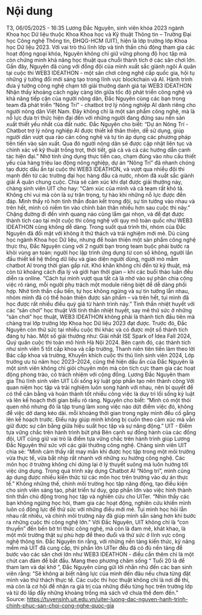 # Nội dung

T3, 06/05/2025 - 16:35
Lương Đắc Nguyên, sinh viên khóa 2023 ngành Khoa học Dữ liệu thuộc Khoa Khoa học và Kỹ thuật Thông tin – Trường Đại học Công nghệ Thông tin, ĐHQG-HCM (UIT), hiện là lớp trưởng lớp Khoa học Dữ liệu 2023. Với vai trò thủ lĩnh lớp và tinh thần chủ động tham gia các hoạt động ngoại khóa, Nguyên không chỉ giữ vững phong độ học tập mà còn chứng minh khả năng học thuật qua chuỗi thành tích ở các sân chơi lớn. Gần đây, Nguyên đã cùng với đồng đội của mình xuất sắc giành ngôi Á quân tại cuộc thi WEB3 IDEATHON - một sân chơi công nghệ cấp quốc gia, hội tụ những ý tưởng đổi mới sáng tạo trong lĩnh vực blockchain và AI.
Hành trình đưa ý tưởng công nghệ chạm tới giải thưởng danh giá tại WEB3 IDEATHON
Nhận thấy khoảng cách ngày càng lớn giữa tốc độ phát triển công nghệ và khả năng tiếp cận của người nông dân, Đắc Nguyên cùng các bạn trong team đã phát triển “Nông Trí” - chatbot trợ lý nông nghiệp AI dành riêng cho người nông dân Việt Nam. Đây không chỉ là một sản phẩm công nghệ, mà là nỗ lực đưa tri thức hiện đại đến với những người đang đứng sau nền sản xuất thiết yếu nhất của đất nước. Đắc Nguyên cho biết:
“Dự án Nông Trí - Chatbot trợ lý nông nghiệp AI được thiết kế thân thiện, dễ sử dụng, giúp người dân vượt qua rào cản công nghệ và tự tin áp dụng các phương pháp tiên tiến vào sản xuất. Qua đó người nông dân sẽ được cập nhật liên tục và chính xác về kỹ thuật trồng trọt, thời tiết, giá cả và cả các hướng dẫn canh tác hiện đại.”
Nhờ tính ứng dụng thực tiễn cao, chạm đúng vào nhu cầu thiết yếu của hàng triệu lao động nông nghiệp, dự án “Nông Trí” đã nhanh chóng tạo được dấu ấn tại cuộc thi WEB3 IDEATHON, và vượt qua nhiều đội thi mạnh đến từ các trường đại học hàng đầu cả nước, nhóm đã xuất sắc giành giải Á quân chung cuộc. Chia sẻ cảm xúc khi đạt được giải thưởng này, chàng sinh viên UIT cho hay:
“Cảm xúc của mình và cả team rất khó tả. Không chỉ vui mà còn là sự trân trọng, tự hào khi những nỗ lực được đền đáp. Mình thấy rõ hơn tinh thần đoàn kết trong đội, sự tin tưởng vào nhau và trên hết, mình có niềm tin vào chính bản thân nhiều hơn sau cuộc thi này.”
Chặng đường đi đến vinh quang nào cũng lắm gai nhọn, và để đạt được thành tích cao tại một cuộc thi công nghệ với quy mô toàn quốc như WEB3 IDEATHON cũng không dễ dàng. Trong suốt quá trình thi, nhóm của Đắc Nguyên đã đối mặt với không ít thử thách và trải nghiệm mới mẻ. Dù cùng học ngành Khoa học Dữ liệu, nhưng để hoàn thiện một sản phẩm công nghệ thực thụ, Đắc Nguyên cùng với 2 người bạn trong team buộc phải bước ra khỏi vùng an toàn: người học lập trình ứng dụng từ con số không, người lần đầu thiết kế hệ thống dữ liệu và giao diện người dùng, người mò mẫm chatbot AI trong thời gian gấp rút. Khó khăn không chỉ đến từ kỹ thuật, mà còn từ khoảng cách địa lý và giới hạn thời gian – khi các buổi thảo luận đều diễn ra online.
“Cách tụi mình vượt qua tất cả là nhờ vào sự phân chia công việc rõ ràng, mỗi người phụ trách một module riêng biệt để dễ dàng phối hợp. Nhờ tinh thần cầu tiến, tự học không ngừng và sự tin tưởng lẫn nhau, nhóm mình đã có thể hoàn thiện được sản phẩm – và trên hết, tụi mình đã học được rất nhiều điều quý giá từ hành trình này.”
Tinh thần nhiệt huyết với các “sân chơi” học thuật
Với tinh thần nhiệt huyết, say mê thử sức ở những “sân chơi” học thuật, WEB3 IDEATHON không phải là thành tích đầu tiên mà chàng trai lớp trưởng lớp Khoa học Dữ liệu 2023 đạt được. Trước đó, Đắc Nguyên còn thử sức tại nhiều cuộc thi khác và có được một số thành tích đáng tự hào. Một số giải thưởng như: Giải nhất ISE Spark of Idea Fall 2024, Quý quân cuộc thi toán mô hình Hà Nội 2024. Bên cạnh đó, các thành tích như sinh viên 5 tốt cấp khoa và cấp trường, Thanh niên tiên tiến làm theo lời Bác cấp khoa và trường, Khuyến khích cuộc thi thủ lĩnh sinh viên 2024, Lớp trưởng ưu tú năm học 2023–2024, cũng thể hiện dấu ấn của Đắc Nguyên là một sinh viên không chỉ giỏi chuyên môn mà còn tích cực tham gia các hoạt động phong trào, có trách nhiệm với cộng đồng.
Lương Đắc Nguyên tham gia Thủ lĩnh sinh viên UIT
Lối sống kỷ luật góp phần tạo nên thành công
Với quan niệm học tập và trải nghiệm luôn song hành với nhau, nên bí quyết để có thể cân bằng và hoàn thành tốt nhiều công việc là duy trì lối sống kỷ luật và lên kế hoạch thời gian biểu rõ ràng. Nguyên cho biết:
“Mình có một thói quen nhỏ nhưng đó là tập trung làm xong việc nào dứt điểm việc đó, không để việc dở dang kéo dài. mỗi khoảng thời gian trong ngày mình đều cố gắng lên kế hoạch trước. Điều này giúp mình không bị cuốn theo cảm xúc mà vẫn giữ được sự cân bằng giữa hiệu suất học tập và sự năng động.”
UIT - Điểm tựa vững chắc trên hành trình bứt phá
Bên cạnh sự đồng hành của các đồng đội, UIT cũng giữ vai trò là điểm tựa vững chắc trên hành trình giúp Lương Đắc Nguyên thử sức với các giải thưởng công nghệ. Chàng sinh viên UIT chia sẻ:
“Mình cảm thấy rất may mắn khi được học tập trong một môi trường vừa thực tế, vừa bắt nhịp rất nhanh với những xu hướng công nghệ. Các môn học ở trường không chỉ dừng lại ở lý thuyết suông mà luôn hướng tới việc ứng dụng. Trong quá trình xây dựng Chatbot AI “Nông trí”, mình cũng áp dụng được nhiều kiến thức từ các môn học trên trường vào dự án thực tế.”
Không những thế, chính môi trường học tập năng động, tạo điều kiện cho sinh viên sáng tạo, phát triển tư duy, góp phần lớn vào việc hình thành tinh thần chủ động trong học tập và nghiên cứu cho UITer.
“Nhìn thấy các bạn không ngừng học hỏi, tham gia các hoạt động, nghiên cứu khiến mình luôn có động lực để thử sức với những điều mới mẻ. Tụi mình học hỏi lẫn nhau rất nhiều, và chính môi trường này đã giúp mình sẵn sàng hơn khi bước ra những cuộc thi công nghệ lớn.”
Với Đắc Nguyên, UIT không chỉ là “con thuyền” đến bến bờ tri thức công nghệ, mà còn là đam mê, khát khao, là một môi trường thật sự phù hợp để theo đuổi và thử sức ở lĩnh vực công nghệ thông tin. Đắc Nguyên tin rằng, với những nền tảng kiến thức, kỹ năng mềm mà UIT đã cung cấp, thì phần lớn UITer đều đã có đủ nền tảng để bước vào các sân chơi lớn như WEB3 IDEATHON - điều cần thêm chỉ là một chút can đảm để bắt đầu.
Mang theo phương châm sống “
Tuổi 20 là để tham lam và dại khờ
”, Đắc Nguyên cũng gửi lời nhắn nhủ đến các bạn sinh viên rằng:
“Sẽ không ai biết năng lực của mình đến đâu nếu chưa từng đặt mình vào thử thách thực tế. Các cuộc thi học thuật không chỉ là nơi để thi, mà còn là cơ hội để nhận ra giá trị của những điều từng học trên trường lớp và từ đó lấp đầy những khoảng trống mà sách vở chưa thể đem đến.”
Source: https://tuyensinh.uit.edu.vn/uiter-luong-dac-nguyen-hanh-trinh-chinh-phuc-san-choi-cong-nghe-quoc-gia